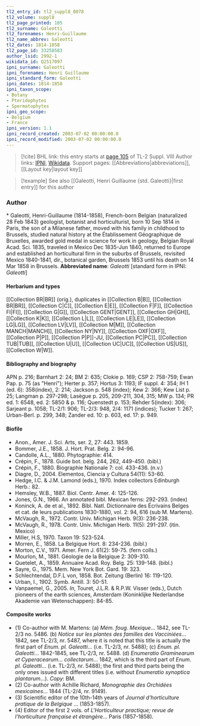 ```yaml
---
tl2_entry_id: tl2_suppl8_0078
tl2_volume: suppl8
tl2_page_printed: 105
tl2_surname: Galeotti
tl2_forenames: Henri-Guillaume
tl2_name_abbrev: Galeotti
tl2_dates: 1814-1858
tl2_page_id: 33258583
author_lsid: 2992-1
wikidata_id: Q2517097
ipni_surname: Galeotti
ipni_forenames: Henri Guillaume
ipni_standard_form: Galeotti
ipni_dates: 1814-1858
ipni_taxon_scope: 
- Botany
- Pteridophytes
- Spermatophytes
ipni_geo_scope: 
- Belgium
- France
ipni_version: 1.1
ipni_record_created: 2003-07-02 00:00:00.0
ipni_record_modified: 2003-07-02 00:00:00.0
---
```


> [!cite] BHL link: this entry starts at [page 105](https://www.biodiversitylibrary.org/page/33258583) of TL-2 Suppl. VIII
> Author links: [IPNI](https://www.ipni.org/a/2992-1), [Wikidata](https://www.wikidata.org/wiki/Q2517097). Support pages: [[Abbreviations|abbreviations]], [[Layout key|layout key]]

> [!example] See also [[Galeotti, Henri Guillaume {std. Galeotti}|first entry]] for this author

### Author

\* Galeotti, Henri-Guillaume (1814-1858), French-born Belgian (naturalized 28 Feb 1843) geologist, botanist and horticulturist, born 10 Sep 1814 in Paris, the son of a Milanese father, moved with his family in childhood to Brussels, studied natural history at the Établissement Géographique de Bruxelles, awarded gold medal in science for work in geology, Belgian Royal Acad. Sci. 1835, traveled in Mexico Dec 1835-Jun 1840, returned to Europe and established an horticultural firm in the suburbs of Brussels, revisited Mexico 1840-1841, dir., botanical garden, Brussels 1853 until his death on 14 Mar 1858 in Brussels. 
**Abbreviated name**: *Galeotti* \[standard form in IPNI: *Galeotti*\]

#### Herbarium and types

[[Collection BR|BR]] (orig.), duplicates in [[Collection B|B]], [[Collection BR|BR]], [[Collection C|C]], [[Collection E|E]], [[Collection F|F]], [[Collection FI|FI]], [[Collection G|G]], [[Collection GENT|GENT]], [[Collection GH|GH]], [[Collection K|K]], [[Collection L|L]], [[Collection LE|LE]], [[Collection LG|LG]], [[Collection LV|LV]], [[Collection M|M]], [[Collection MANCH|MANCH]], [[Collection NY|NY]], [[Collection OXF|OXF]], [[Collection P|P]], [[Collection P|P]]-JU, [[Collection PC|PC]], [[Collection TUB|TUB]], [[Collection U|U]], [[Collection UC|UC]], [[Collection US|US]], [[Collection W|W]].

#### Bibliography and biography

APN p. 216; Barnhart 2: 24; BM 2: 635; Clokie p. 169; CSP 2: 758-759; Ewan Pap. p. 75 (as "Henri"); Herter p. 357; Hortus 3: 1193; IF suppl. 4: 354; IH 1 (ed. 6): 358(index), 2: 214; Jackson p. 548 (index); Kew 2: 366; Kew List p. 25; Langman p. 297-298; Lasègue p. 205, 209-211, 304, 315; MW p. 134; PR ed. 1: 6548, ed. 2: 5850 & p. 116; Quenstedt p. 153; Rehder 5(index): 306; Sarjeant p. 1058; TL-2/1: 906; TL-2/3: 948, 2/4: 1171 (indices); Tucker 1: 267; Urban-Berl. p. 299, 348; Zander ed. 10: p. 603, ed. 17: p. 949.

#### Biofile

- Anon., Amer. J. Sci. Arts, ser. 2, 27: 443. 1859.
- Bommer, J.E., 1858. J. Hort. Prat. Belg. 2: 94-96.
- Candolle, A.L., 1880. Phytographie: 414.
- Crépin, F., 1878. Guide bot. belg. 244, 262, 449-450. (bibl.)
- Crépin, F., 1880. Biographie Nationale 7: col. 433-436. (n.v.)
- Diagre, D., 2004. Elementos, Ciencia y Cultura 54(11): 53-60.
- Hedge, I.C. & J.M. Lamond (eds.), 1970. Index collectors Edinburgh Herb.: 82.
- Hemsley, W.B., 1887. Biol. Centr. Amer. 4: 125-126.
- Jones, G.N., 1966. An annotated bibl. Mexican ferns: 292-293. (index)
- Koninck, A. de et al., 1892. Bibl. Natl. Dictionnaire des Écrivains Belges et cat. de leurs publications 1830-1880, vol. 2: 94, 616 (sub M. Martens).
- McVaugh, R., 1972. Contr. Univ. Michigan Herb. 9(3): 236-238.
- McVaugh, R., 1978. Contr. Univ. Michigan Herb. 11(5): 291-297. (itin. Mexico)
- Miller, H.S, 1970. Taxon 19: 523-524.
- Morren, E., 1858. La Belgique Hort. 8: 234-236. (bibl.)
- Morton, C.V., 1971. Amer. Fern J. 61(2): 59-75. (fern colls.)
- Mourlon, M., 1881. Géologie de la Belgique 2: 309-310.
- Quetelet, A., 1859. Annuaire Acad. Roy. Belg. 25: 139-148. (bibl.)
- Sayre, G., 1975. Mem. New York Bot. Gard. 19: 323.
- Schlechtendal, D.F.L von, 1858. Bot. Zeitung (Berlin) 16: 119-120.
- Urban, I., 1902. Symb. Antill. 3: 50-51.
- Vanpaemel, G., 2005. *In*, Touret, J.L.R. & R.P.W. Visser (eds.), Dutch pioneers of the earth sciences, Amsterdam (Koninklijke Nederlandse Akademie van Wetenschappen): 84-85.

#### Composite works

- (1) Co-author with M. Martens:
(a) *Mém. foug. Mexique*... 1842, see TL-2/3 no. 5486.
(b) *Notice sur les plantes des familles des Vacciniées*... 1842, see TL-2/3, nr. 5487, where it is noted that this title is actually the first part of *Enum. pl. Galeotti*... (i.e. TL-2/3, nr. 5488);
(c) *Enum. pl. Galeotti*... 1842-1845, see TL-2/3, nr. 5488.
(d) *Enumeratio Graminearum et Cyperacearum*... *collectarum*... 1842, which is the third part of *Enum*. *pl. Galeotti*... (i.e. TL-2/3, nr. 5488); the first and third parts being the only ones issued with different titles (i.e. without *Enumeratio synoptica plantarum*...). *Copy*: BM.
- (2) Co-author with Achille Richard, *Monographie des Orchidées mexicaines*... 1844 (TL-2/4, nr. 9149).
- (3) Scientific editor of the 10th-14th years of *Journal d'horticulture pratique de la Belgique* ... (1853-1857).
- (4) Editor of the first 2 vols. of *L'Horticulteur practique; revue de l'horticulture française et étrangère*... Paris (1857-1858).

